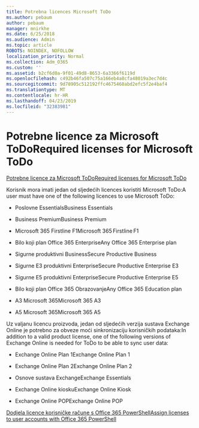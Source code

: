 ```yaml
---
title: Potrebna licences Microsoft ToDo
ms.author: pebaum
author: pebaum
manager: mnirkhe
ms.date: 6/25/2018
ms.audience: Admin
ms.topic: article
ROBOTS: NOINDEX, NOFOLLOW
localization_priority: Normal
ms.collection: Adm_O365
ms.custom: ''
ms.assetid: b2cf6d0a-9f01-49d8-8653-6a3366f6119d
ms.openlocfilehash: c492b46fa507c75a166eb4a8cfa48019a3ec7d4c
ms.sourcegitcommit: 9d78905c512192ffc4675468abd2efc5f2e4baf4
ms.translationtype: MT
ms.contentlocale: hr-HR
ms.lasthandoff: 04/23/2019
ms.locfileid: "32383981"
---
```

# <a name="required-licenses-for-microsoft-todo"></a><span data-ttu-id="d67ef-102">Potrebne licence za Microsoft ToDo</span><span class="sxs-lookup"><span data-stu-id="d67ef-102">Required licenses for Microsoft ToDo</span></span>

[<span data-ttu-id="d67ef-103">Potrebne licence za Microsoft ToDo</span><span class="sxs-lookup"><span data-stu-id="d67ef-103">Required licenses for Microsoft ToDo</span></span>](https://support.office.com/article/381e9d1b-c500-49b5-973e-890fd86528d7.aspx)
  
<span data-ttu-id="d67ef-104">Korisnik mora imati jedan od sljedećih licences koristiti Microsoft ToDo:</span><span class="sxs-lookup"><span data-stu-id="d67ef-104">A user must have one of the following licences to use Microsoft ToDo:</span></span>
  
- <span data-ttu-id="d67ef-105">Poslovne Essentials</span><span class="sxs-lookup"><span data-stu-id="d67ef-105">Business Essentials</span></span>
    
- <span data-ttu-id="d67ef-106">Business Premium</span><span class="sxs-lookup"><span data-stu-id="d67ef-106">Business Premium</span></span>
    
- <span data-ttu-id="d67ef-107">Microsoft 365 Firstline F1</span><span class="sxs-lookup"><span data-stu-id="d67ef-107">Microsoft 365 Firstline F1</span></span>
    
- <span data-ttu-id="d67ef-108">Bilo koji plan Office 365 Enterprise</span><span class="sxs-lookup"><span data-stu-id="d67ef-108">Any Office 365 Enterprise plan</span></span>
    
- <span data-ttu-id="d67ef-109">Sigurne produktivni Business</span><span class="sxs-lookup"><span data-stu-id="d67ef-109">Secure Productive Business</span></span>
    
- <span data-ttu-id="d67ef-110">Sigurne E3 produktivni Enterprise</span><span class="sxs-lookup"><span data-stu-id="d67ef-110">Secure Productive Enterprise E3</span></span>
    
- <span data-ttu-id="d67ef-111">Sigurne E5 produktivni Enterprise</span><span class="sxs-lookup"><span data-stu-id="d67ef-111">Secure Productive Enterprise E5</span></span>
    
- <span data-ttu-id="d67ef-112">Bilo koji plan Office 365 Obrazovanje</span><span class="sxs-lookup"><span data-stu-id="d67ef-112">Any Office 365 Education plan</span></span>
    
- <span data-ttu-id="d67ef-113">A3 Microsoft 365</span><span class="sxs-lookup"><span data-stu-id="d67ef-113">Microsoft 365 A3</span></span>
    
- <span data-ttu-id="d67ef-114">A5 Microsoft 365</span><span class="sxs-lookup"><span data-stu-id="d67ef-114">Microsoft 365 A5</span></span>
    
<span data-ttu-id="d67ef-115">Uz valjanu licencu proizvoda, jedan od sljedećih verzija sustava Exchange Online je potrebno za obveze moći sinkronizaciju korisničkih podataka:</span><span class="sxs-lookup"><span data-stu-id="d67ef-115">In addition to a valid product license, one of the following versions of Exchange Online is needed for ToDo to be able to sync user data:</span></span> 
  
- <span data-ttu-id="d67ef-116">Exchange Online Plan 1</span><span class="sxs-lookup"><span data-stu-id="d67ef-116">Exchange Online Plan 1</span></span>
    
- <span data-ttu-id="d67ef-117">Exchange Online Plan 2</span><span class="sxs-lookup"><span data-stu-id="d67ef-117">Exchange Online Plan 2</span></span>
    
- <span data-ttu-id="d67ef-118">Osnove sustava Exchange</span><span class="sxs-lookup"><span data-stu-id="d67ef-118">Exchange Essentials</span></span>
    
- <span data-ttu-id="d67ef-119">Exchange Online kiosku</span><span class="sxs-lookup"><span data-stu-id="d67ef-119">Exchange Online Kiosk</span></span>
    
- <span data-ttu-id="d67ef-120">Exchange Online POP</span><span class="sxs-lookup"><span data-stu-id="d67ef-120">Exchange Online POP</span></span>
    
[<span data-ttu-id="d67ef-121">Dodjela licence korisničke račune s Office 365 PowerShell</span><span class="sxs-lookup"><span data-stu-id="d67ef-121">Assign licenses to user accounts with Office 365 PowerShell</span></span>](https://docs.microsoft.com/office365/enterprise/powershell/assign-licenses-to-user-accounts-with-office-365-powershell )
  

